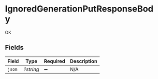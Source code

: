 # IgnoredGenerationPutResponseBody

OK


## Fields

| Field              | Type               | Required           | Description        |
| ------------------ | ------------------ | ------------------ | ------------------ |
| `json`             | *?string*          | :heavy_minus_sign: | N/A                |